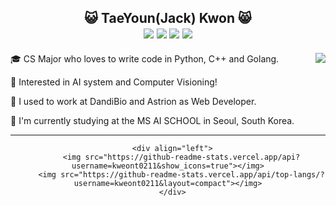 <div align="center">
     <h2>😺 TaeYoun(Jack) Kwon 😸
    <div>
        <a href="https://github.com/kweont0211"><img src="https://img.shields.io/badge/github-black?style=flat&logo=github&logoColor=white"/></a>
        <a href="https://www.linkedin.com/in/taeyoun-kwon-66437a162/"><img src="https://img.shields.io/badge/Linkedin-black?style=flat-square&logo=linkedin&logoColor=white"/></a>
        <a href="mailto:kweont0211@gmail.com"><img src="https://img.shields.io/badge/Gmail-black?style=flat-square&logo=Gmail&logoColor=black&link=mailto:kweont0211@gmail.com"/></a>
        <a href="https://hits.seeyoufarm.com"><img src="https://hits.seeyoufarm.com/api/count/incr/badge.svg?url=https%3A%2F%2Fgithub.com%2Fkweont0211%2Fhit-counter&count_bg=%23000000&title_bg=%23555555&icon=&icon_color=%234A7DB6&title=hits&edge_flat=false"/></a>
    </div>
  </h2> 
  <div align="center">   
      <img align="right" src="https://github-readme-stats.vercel.app/api?username=kweont0211&show_icons=true"></img>
      <div align="left" >
         <p>🎓 CS Major who loves to write code in Python, C++ and Golang.</p>
         <p>📖 Interested in AI system and Computer Visioning!</p>
         <p> 🏢 I used to work at DandiBio and Astrion as Web Developer.
         <p> 🏫 I'm currently studying at the MS AI SCHOOL in Seoul, South Korea.</p>
     </div>
  </div>
</div>

  ---
    
  <div align="center">
     
      <div align="left">
          <img src="https://github-readme-stats.vercel.app/api?username=kweont0211&show_icons=true"></img>
          <img src="https://github-readme-stats.vercel.app/api/top-langs/?username=kweont0211&layout=compact"></img>
      </div>
  </div>  

  
  
  
  	
<!---
kweont0211/kweont0211 is a ✨ special ✨ repository because its `README.md` (this file) appears on your GitHub profile.
You can click the Preview link to take a look at your changes.
--->
